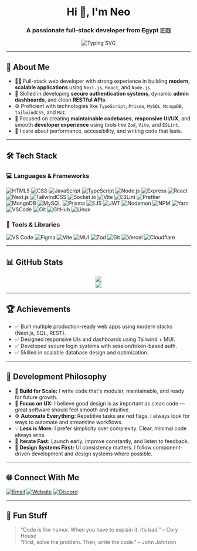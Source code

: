 <h1 align="center">Hi 👋, I'm Neo</h1>
<h3 align="center">A passionate full-stack developer from Egypt 🇪🇬</h3>

<p align="center">
  <img src="https://readme-typing-svg.demolab.com?font=Fira+Code&duration=3000&pause=1000&color=00F7FF&center=true&vCenter=true&width=600&lines=Full+Stack+Developer;Next.js+%2B+TypeScript+Specialist;Building+Scalable+and+Modern+Web+Apps;Focus+on+Clean+Code+%26+UI%2FUX;Working+with+Prisma%2C+TailwindCSS%2C+MUI;Always+Exploring+Better+Dev+Tools" alt="Typing SVG" />
</p>

---

## 📌 About Me

- 🧑‍💻 Full-stack web developer with strong experience in building **modern, scalable applications** using `Next.js`, `React`, and `Node.js`.
- 🔐 Skilled in developing **secure authentication systems**, dynamic **admin dashboards**, and clean **RESTful APIs**.
- ⚙️ Proficient with technologies like `TypeScript`, `Prisma`, `MySQL`, `MongoDB`, `TailwindCSS`, and `MUI`.
- 🎨 Focused on creating **maintainable codebases**, **responsive UI/UX**, and smooth **developer experience** using tools like `Zod`, `Vite`, and `ESLint`.
- 🚀 I care about performance, accessibility, and writing code that lasts.

---

## 🛠️ Tech Stack

### 💻 Languages & Frameworks
![HTML5](https://img.shields.io/badge/-HTML-black?style=flat-square&logo=html5)
![CSS](https://img.shields.io/badge/-CSS-black?style=flat-square&logo=css3)
![JavaScript](https://img.shields.io/badge/-JavaScript-black?style=flat-square&logo=javascript)
![TypeScript](https://img.shields.io/badge/-TypeScript-black?style=flat-square&logo=typescript)
![Node.js](https://img.shields.io/badge/-Node.js-black?style=flat-square&logo=node.js)
![Express](https://img.shields.io/badge/-Express-black?style=flat-square&logo=express)
![React](https://img.shields.io/badge/-React-black?style=flat-square&logo=react)
![Next.js](https://img.shields.io/badge/-Next.js-black?style=flat-square&logo=next.js)
![TailwindCSS](https://img.shields.io/badge/-TailwindCSS-black?style=flat-square&logo=tailwindcss)
![Socket.io](https://img.shields.io/badge/-Socket.io-black?style=flat-square&logo=socket.io)
![Vite](https://img.shields.io/badge/-Vite-black?style=flat-square&logo=vite)
![ESLint](https://img.shields.io/badge/-ESLint-black?style=flat-square&logo=eslint)
![Prettier](https://img.shields.io/badge/-Prettier-black?style=flat-square&logo=prettier)
![MongoDB](https://img.shields.io/badge/-MongoDB-black?style=flat-square&logo=mongodb)
![MySQL](https://img.shields.io/badge/-MySQL-black?style=flat-square&logo=mysql)
![Prisma](https://img.shields.io/badge/-Prisma-black?style=flat-square&logo=prisma)
![EJS](https://img.shields.io/badge/-EJS-black?style=flat-square&logo=ejs)
![JWT](https://img.shields.io/badge/-JWT-black?style=flat-square&logo=jsonwebtokens)
![Nodemon](https://img.shields.io/badge/-Nodemon-black?style=flat-square&logo=nodemon)
![NPM](https://img.shields.io/badge/-NPM-black?style=flat-square&logo=npm)
![Yarn](https://img.shields.io/badge/-Yarn-black?style=flat-square&logo=yarn)
![VSCode](https://img.shields.io/badge/-VSCode-black?style=flat-square&logo=visualstudiocode)
![Git](https://img.shields.io/badge/-Git-black?style=flat-square&logo=git)
![GitHub](https://img.shields.io/badge/-GitHub-black?style=flat-square&logo=github)
![Linux](https://img.shields.io/badge/-Linux-black?style=flat-square&logo=linux)

### 🔧 Tools & Libraries
![VS Code](https://img.shields.io/badge/-VS%20Code-black?style=flat-square&logo=visualstudiocode)
![Figma](https://img.shields.io/badge/-Figma-black?style=flat-square&logo=figma)
![Vite](https://img.shields.io/badge/-Vite-black?style=flat-square&logo=vite)
![MUI](https://img.shields.io/badge/-MUI-black?style=flat-square&logo=mui)
![Zod](https://img.shields.io/badge/-Zod-black?style=flat-square&logo=zod)
![Git](https://img.shields.io/badge/-Git-black?style=flat-square&logo=git)
![Vercel](https://img.shields.io/badge/-Vercel-black?style=flat-square&logo=vercel)
![Cloudflare](https://img.shields.io/badge/-Cloudflare-black?style=flat-square&logo=cloudflare)

---

## 📊 GitHub Stats

<p align="center">
  <img src="https://github-readme-stats.vercel.app/api?username=Neoa3&show_icons=true&theme=radical" />
  <br>
  <img src="https://github-readme-stats.vercel.app/api/top-langs/?username=Neoa3&layout=compact&theme=radical" />
</p>

---

## 🏆 Achievements

- ✅ Built multiple production-ready web apps using modern stacks (Next.js, SQL, REST).
- ✅ Designed responsive UIs and dashboards using Tailwind + MUI.
- ✅ Developed secure login systems with session/token-based auth.
- ✅ Skilled in scalable database design and optimization.

---

## 🧠 Development Philosophy

- 🚀 **Build for Scale:** I write code that's modular, maintainable, and ready for future growth.
- 🎯 **Focus on UX:** I believe good design is as important as clean code — great software should feel smooth and intuitive.
- ⚙️ **Automate Everything:** Repetitive tasks are red flags. I always look for ways to automate and streamline workflows.
- 💡 **Less is More:** I prefer simplicity over complexity. Clear, minimal code always wins.
- 🔄 **Iterate Fast:** Launch early, improve constantly, and listen to feedback.
- 📐 **Design Systems First:** UI consistency matters. I follow component-driven development and design systems where possible.

---

## 🌐 Connect With Me

[![Email](https://img.shields.io/badge/-Email-red?style=flat-square&logo=gmail)](mailto:mohamed@noonserv.com)
[![Website](https://img.shields.io/badge/-Website-black?style=flat-square&logo=vercel)](https://noonserv.com)
[![Discord](https://img.shields.io/badge/-Discord-5865F2?style=flat-square&logo=discord&logoColor=white)](https://discord.gg/XEHNf4UAst)

---

## 🧩 Fun Stuff

> “Code is like humor. When you have to explain it, it’s bad.” – Cory House  
> “First, solve the problem. Then, write the code.” – John Johnson
